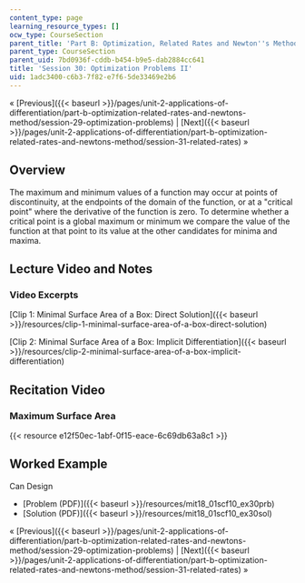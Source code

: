 ```yaml
---
content_type: page
learning_resource_types: []
ocw_type: CourseSection
parent_title: 'Part B: Optimization, Related Rates and Newton''s Method'
parent_type: CourseSection
parent_uid: 7bd0936f-cddb-b454-b9e5-dab2884cc641
title: 'Session 30: Optimization Problems II'
uid: 1adc3400-c6b3-7f82-e7f6-5de33469e2b6
---
```


« [Previous]({{< baseurl >}}/pages/unit-2-applications-of-differentiation/part-b-optimization-related-rates-and-newtons-method/session-29-optimization-problems) | [Next]({{< baseurl >}}/pages/unit-2-applications-of-differentiation/part-b-optimization-related-rates-and-newtons-method/session-31-related-rates) »

Overview
--------

The maximum and minimum values of a function may occur at points of discontinuity, at the endpoints of the domain of the function, or at a "critical point" where the derivative of the function is zero. To determine whether a critical point is a global maximum or minimum we compare the value of the function at that point to its value at the other candidates for minima and maxima.

Lecture Video and Notes
-----------------------

### Video Excerpts

[Clip 1: Minimal Surface Area of a Box: Direct Solution]({{< baseurl >}}/resources/clip-1-minimal-surface-area-of-a-box-direct-solution)

[Clip 2: Minimal Surface Area of a Box: Implicit Differentiation]({{< baseurl >}}/resources/clip-2-minimal-surface-area-of-a-box-implicit-differentiation)

Recitation Video
----------------

### Maximum Surface Area

{{< resource e12f50ec-1abf-0f15-eace-6c69db63a8c1 >}}

Worked Example
--------------

Can Design

*   [Problem (PDF)]({{< baseurl >}}/resources/mit18_01scf10_ex30prb)
*   [Solution (PDF)]({{< baseurl >}}/resources/mit18_01scf10_ex30sol)

« [Previous]({{< baseurl >}}/pages/unit-2-applications-of-differentiation/part-b-optimization-related-rates-and-newtons-method/session-29-optimization-problems) | [Next]({{< baseurl >}}/pages/unit-2-applications-of-differentiation/part-b-optimization-related-rates-and-newtons-method/session-31-related-rates) »